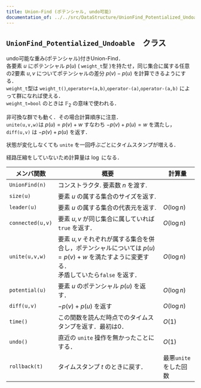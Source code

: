 ```yaml
---
title: Union-Find (ポテンシャル, undo可能)
documentation_of: ../../src/DataStructure/UnionFind_Potentialized_Undoable.hpp
---
```

 
## `UnionFind_Potentialized_Undoable`　クラス
undo可能な重み(ポテンシャル)付きUnion-Find．\
各要素 $u$ にポテンシャル $p(u)$ ( `weight_t`型 )を持たせ，同じ集合に属する任意の2要素 $u,v$ についてポテンシャルの差分 $p(v)-p(u)$ を計算できるようにする．\
`weight_t`型は `weight_t()`,`operator+(a,b)`,`operator-(a)`,`operator-(a,b)` によって群になれば使える．\
`weight_t=bool` のときは $\mathbb{F}_2$ の意味で使われる．

非可換な群でも動く．その場合計算順序に注意．\
 `unite(u,v,w)`は $p(u) = p(v) + w$ すなわち $-p(v)+p(u)=w$ を満たし，`diff(u,v)` は $-p(v)+p(u)$ を返す．

状態が変化しなくても `unite` を一回呼ぶごとにタイムスタンプが増える．

経路圧縮をしていないため計算量は $\log$ になる．

|メンバ関数|概要|計算量|
|---|---|---|
|`UnionFind(n)`|コンストラクタ. 要素数 $n$ を渡す.||
|`size(u)`|要素 $u$ の属する集合のサイズを返す.||
|`leader(u)`|要素 $u$ の属する集合の代表元を返す.|$O(\log n)$|
|`connected(u,v)`|要素 $u,v$ が同じ集合に属していれば `true` を返す．|$O(\log n)$|
|`unite(u,v,w)`|要素 $u,v$ それぞれが属する集合を併合し，ポテンシャルについては $p(u)=p(v)+w$ を満たすように変更する．<br> 矛盾していたら`false` を返す． |$O(\log n)$|
|`potential(u)`|要素 $u$ のポテンシャル $p(u)$ を返す． |$O(\log n)$|
|`diff(u,v)`| $-p(v)+p(u)$ を返す |$O(\log n)$|
|`time()`|この関数を読んだ時点でのタイムスタンプを返す．最初は0．|$O(1)$|
|`undo()`|直近の `unite` 操作を無かったことにする．|$O(1)$|
|`rollback(t)`| タイムスタンプ $t$ のときに戻す． |最悪`unite`をした回数|
